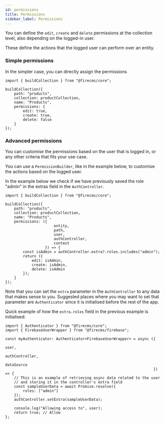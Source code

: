 ```yaml
---
id: permissions
title: Permissions
sidebar_label: Permissions
---
```


You can define the `edit`, `create` and `delete` permissions at the collection
level, also depending on the logged-in user.

These define the actions that the logged user can perform over an entity.

### Simple permissions

In the simpler case, you can directly assign the permissions

```tsx
import { buildCollection } from "@firecms/core";

buildCollection({
    path: "products",
    collection: productCollection,
    name: "Products",
    permissions: {
        edit: true,
        create: true,
        delete: false
    }
});
```

### Advanced permissions

You can customise the permissions based on the user that is logged in, or any
other criteria that fits your use case.

You can use a `PermissionBuilder`, like in the example below, to customise the
actions based on the logged user.

In the example below we check if we have previously saved the role "admin"
in the extras field in the `AuthController`.

```tsx
import { buildCollection } from "@firecms/core";

buildCollection({
    path: "products",
    collection: productCollection,
    name: "Products",
    permissions: ({
                      entity,
                      path,
                      user,
                      authController,
                      context
                  }) => {
        const isAdmin = authController.extra?.roles.includes("admin");
        return ({
            edit: isAdmin,
            create: isAdmin,
            delete: isAdmin
        });
    }
});
```

Note that you can set the `extra` parameter in the `AuthController` to any data
that makes sense to you. Suggested places where you may want to set that
parameter are `Authenticator` since it is initialised
before the rest of the app.

Quick example of how the `extra.roles` field in the previous example is
initialised:

```tsx
import { Authenticator } from "@firecms/core";
import { FirebaseUserWrapper } from "@firecms/firebase";

const myAuthenticator: Authenticator<FirebaseUserWrapper> = async ({
                                                                       user,
                                                                       authController,
                                                                       dataSource
                                                                   }) => {
    // This is an example of retrieving async data related to the user
    // and storing it in the controller's extra field
    const sampleUserData = await Promise.resolve({
        roles: ["admin"]
    });
    authController.setExtra(sampleUserData);

    console.log("Allowing access to", user);
    return true; // Allow
};
```

